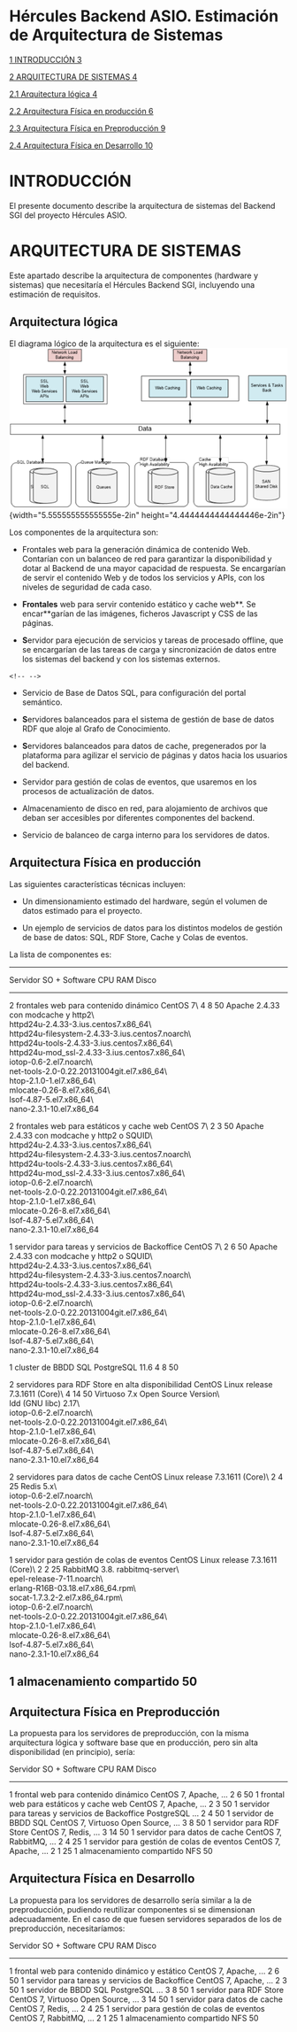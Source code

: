 
# Hércules Backend ASIO. Estimación de Arquitectura de Sistemas

[1 INTRODUCCIÓN 3](#introducción)

[2 ARQUITECTURA DE SISTEMAS 4](#arquitectura-de-sistemas)

[2.1 Arquitectura lógica 4](#arquitectura-lógica)

[2.2 Arquitectura Física en producción
6](#arquitectura-física-en-producción)

[2.3 Arquitectura Física en Preproducción
9](#arquitectura-física-en-preproducción)

[2.4 Arquitectura Física en Desarrollo
10](#arquitectura-física-en-desarrollo)

INTRODUCCIÓN
============

El presente documento describe la arquitectura de sistemas del Backend
SGI del proyecto Hércules ASIO.

ARQUITECTURA DE SISTEMAS
========================

Este apartado describe la arquitectura de componentes (hardware y
sistemas) que necesitaría el Hércules Backend SGI, incluyendo una
estimación de requisitos.

Arquitectura lógica
-------------------

El diagrama lógico de la arquitectura es el siguiente:
![](.//media/image1.png){width="5.555555555555555e-2in"
height="4.4444444444444446e-2in"}

Los componentes de la arquitectura son:

-   Frontales web para la generación dinámica de contenido Web.
    Contarían con un balanceo de red para garantizar la disponibilidad y
    dotar al Backend de una mayor capacidad de respuesta. Se encargarían
    de servir el contenido Web y de todos los servicios y APIs, con los
    niveles de seguridad de cada caso.

-   **Frontales** web para servir contenido estático y cache web**. Se
    encar**garían de las imágenes, ficheros Javascript y CSS de las
    páginas.

-   **S**ervidor para ejecución de servicios y tareas de procesado
    offline, que se encargarían de las tareas de carga y sincronización
    de datos entre los sistemas del backend y con los sistemas externos.

```{=html}
<!-- -->
```
-   Servicio de Base de Datos SQL, para configuración del portal
    semántico.

-   **S**ervidores balanceados para el sistema de gestión de base de
    datos RDF que aloje al Grafo de Conocimiento.

-   **S**ervidores balanceados para datos de cache, pregenerados por la
    plataforma para agilizar el servicio de páginas y datos hacia los
    usuarios del backend.

-   Servidor para gestión de colas de eventos, que usaremos en los
    procesos de actualización de datos.

-   Almacenamiento de disco en red, para alojamiento de archivos que
    deban ser accesibles por diferentes componentes del backend.

-   Servicio de balanceo de carga interno para los servidores de datos.

Arquitectura Física en producción
---------------------------------

Las siguientes características técnicas incluyen:

-   Un dimensionamiento estimado del hardware, según el volumen de datos
    estimado para el proyecto.

-   Un ejemplo de servicios de datos para los distintos modelos de
    gestión de base de datos: SQL, RDF Store, Cache y Colas de eventos.

La lista de componentes es:

  ---------------------------------------------------------------------------------------------------------------------------
  Servidor                                             SO + Software                                      CPU   RAM   Disco
  ---------------------------------------------------- -------------------------------------------------- ----- ----- -------
  2 frontales web para contenido dinámico              CentOS 7\                                          4     8     50
                                                       Apache 2.4.33 con modcache y http2\                            
                                                       httpd24u-2.4.33-3.ius.centos7.x86\_64\                         
                                                       httpd24u-filesystem-2.4.33-3.ius.centos7.noarch\               
                                                       httpd24u-tools-2.4.33-3.ius.centos7.x86\_64\                   
                                                       httpd24u-mod\_ssl-2.4.33-3.ius.centos7.x86\_64\                
                                                       iotop-0.6-2.el7.noarch\                                        
                                                       net-tools-2.0-0.22.20131004git.el7.x86\_64\                    
                                                       htop-2.1.0-1.el7.x86\_64\                                      
                                                       mlocate-0.26-8.el7.x86\_64\                                    
                                                       lsof-4.87-5.el7.x86\_64\                                       
                                                       nano-2.3.1-10.el7.x86\_64                                      

  2 frontales web para estáticos y cache web           CentOS 7\                                          2     3     50
                                                       Apache 2.4.33 con modcache y http2 o SQUID\                    
                                                       httpd24u-2.4.33-3.ius.centos7.x86\_64\                         
                                                       httpd24u-filesystem-2.4.33-3.ius.centos7.noarch\               
                                                       httpd24u-tools-2.4.33-3.ius.centos7.x86\_64\                   
                                                       httpd24u-mod\_ssl-2.4.33-3.ius.centos7.x86\_64\                
                                                       iotop-0.6-2.el7.noarch\                                        
                                                       net-tools-2.0-0.22.20131004git.el7.x86\_64\                    
                                                       htop-2.1.0-1.el7.x86\_64\                                      
                                                       mlocate-0.26-8.el7.x86\_64\                                    
                                                       lsof-4.87-5.el7.x86\_64\                                       
                                                       nano-2.3.1-10.el7.x86\_64                                      

  1 servidor para tareas y servicios de Backoffice     CentOS 7\                                          2     6     50
                                                       Apache 2.4.33 con modcache y http2 o SQUID\                    
                                                       httpd24u-2.4.33-3.ius.centos7.x86\_64\                         
                                                       httpd24u-filesystem-2.4.33-3.ius.centos7.noarch\               
                                                       httpd24u-tools-2.4.33-3.ius.centos7.x86\_64\                   
                                                       httpd24u-mod\_ssl-2.4.33-3.ius.centos7.x86\_64\                
                                                       iotop-0.6-2.el7.noarch\                                        
                                                       net-tools-2.0-0.22.20131004git.el7.x86\_64\                    
                                                       htop-2.1.0-1.el7.x86\_64\                                      
                                                       mlocate-0.26-8.el7.x86\_64\                                    
                                                       lsof-4.87-5.el7.x86\_64\                                       
                                                       nano-2.3.1-10.el7.x86\_64                                      

  1 cluster de BBDD SQL                                PostgreSQL 11.6                                    4     8     50

  2 servidores para RDF Store en alta disponibilidad   CentOS Linux release 7.3.1611 (Core)\              4     14    50
                                                       Virtuoso 7.x Open Source Version\                              
                                                       ldd (GNU libc) 2.17\                                           
                                                       iotop-0.6-2.el7.noarch\                                        
                                                       net-tools-2.0-0.22.20131004git.el7.x86\_64\                    
                                                       htop-2.1.0-1.el7.x86\_64\                                      
                                                       mlocate-0.26-8.el7.x86\_64\                                    
                                                       lsof-4.87-5.el7.x86\_64\                                       
                                                       nano-2.3.1-10.el7.x86\_64                                      

  2 servidores para datos de cache                     CentOS Linux release 7.3.1611 (Core)\              2     4     25
                                                       Redis 5.x\                                                     
                                                       iotop-0.6-2.el7.noarch\                                        
                                                       net-tools-2.0-0.22.20131004git.el7.x86\_64\                    
                                                       htop-2.1.0-1.el7.x86\_64\                                      
                                                       mlocate-0.26-8.el7.x86\_64\                                    
                                                       lsof-4.87-5.el7.x86\_64\                                       
                                                       nano-2.3.1-10.el7.x86\_64                                      

  1 servidor para gestión de colas de eventos          CentOS Linux release 7.3.1611 (Core)\              2     2     25
                                                       RabbitMQ 3.8. rabbitmq-server\                                 
                                                       epel-release-7-11.noarch\                                      
                                                       erlang-R16B-03.18.el7.x86\_64.rpm\                             
                                                       socat-1.7.3.2-2.el7.x86\_64.rpm\                               
                                                       iotop-0.6-2.el7.noarch\                                        
                                                       net-tools-2.0-0.22.20131004git.el7.x86\_64\                    
                                                       htop-2.1.0-1.el7.x86\_64\                                      
                                                       mlocate-0.26-8.el7.x86\_64\                                    
                                                       lsof-4.87-5.el7.x86\_64\                                       
                                                       nano-2.3.1-10.el7.x86\_64                                      

  1 almacenamiento compartido                                                                                         50
  ---------------------------------------------------------------------------------------------------------------------------

Arquitectura Física en Preproducción
------------------------------------

La propuesta para los servidores de preproducción, con la misma
arquitectura lógica y software base que en producción, pero sin alta
disponibilidad (en principio), sería:

  Servidor                                           SO + Software                         CPU   RAM   Disco
  -------------------------------------------------- ------------------------------------- ----- ----- -------
  1 frontal web para contenido dinámico              CentOS 7, Apache, ...                 2     6     50
  1 frontal web para estáticos y cache web           CentOS 7, Apache, ...                 2     3     50
  1 servidor para tareas y servicios de Backoffice   PostgreSQL ...                        2     4     50
  1 servidor de BBDD SQL                             CentOS 7, Virtuoso Open Source, ...   3     8     50
  1 servidor para RDF Store                          CentOS 7, Redis, ...                  3     14    50
  1 servidor para datos de cache                     CentOS 7, RabbitMQ, ...               2     4     25
  1 servidor para gestión de colas de eventos        CentOS 7, Apache, ...                 2     1     25
  1 almacenamiento compartido                        NFS                                               50

Arquitectura Física en Desarrollo
---------------------------------

La propuesta para los servidores de desarrollo sería similar a la de
preproducción, pudiendo reutilizar componentes si se dimensionan
adecuadamente. En el caso de que fuesen servidores separados de los de
preproducción, necesitaríamos:

  Servidor                                           SO + Software                         CPU   RAM   Disco
  -------------------------------------------------- ------------------------------------- ----- ----- -------
  1 frontal web para contenido dinámico y estático   CentOS 7, Apache, ...                 2     6     50
  1 servidor para tareas y servicios de Backoffice   CentOS 7, Apache, ...                 2     3     50
  1 servidor de BBDD SQL                             PostgreSQL ...                        3     8     50
  1 servidor para RDF Store                          CentOS 7, Virtuoso Open Source, ...   3     14    50
  1 servidor para datos de cache                     CentOS 7, Redis, ...                  2     4     25
  1 servidor para gestión de colas de eventos        CentOS 7, RabbitMQ, ...               2     1     25
  1 almacenamiento compartido                        NFS                                               50
